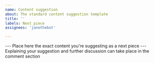 ```yaml
---
name: Content suggestion
about: The standard content suggestion template
title: ''
labels: Next piece
assignees: 'janethebot'

---
```


--- Place here the exact content you're suggesting as a next piece ---
Explaining your suggestion and further discussion can take place in the comment section
